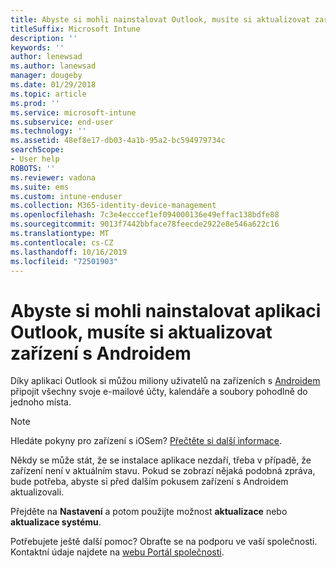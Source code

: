 ```yaml
---
title: Abyste si mohli nainstalovat Outlook, musíte si aktualizovat zařízení s Androidem | Microsoft Docs
titleSuffix: Microsoft Intune
description: ''
keywords: ''
author: lenewsad
ms.author: lanewsad
manager: dougeby
ms.date: 01/29/2018
ms.topic: article
ms.prod: ''
ms.service: microsoft-intune
ms.subservice: end-user
ms.technology: ''
ms.assetid: 48ef8e17-db03-4a1b-95a2-bc594979734c
searchScope:
- User help
ROBOTS: ''
ms.reviewer: vadona
ms.suite: ems
ms.custom: intune-enduser
ms.collection: M365-identity-device-management
ms.openlocfilehash: 7c3e4ecccef1ef094000136e49effac138bdfe88
ms.sourcegitcommit: 9013f7442bbface78feecde2922e8e546a622c16
ms.translationtype: MT
ms.contentlocale: cs-CZ
ms.lasthandoff: 10/16/2019
ms.locfileid: "72501903"
---
```

# <a name="you-need-to-update-your-android-device-to-install-the-outlook-app"></a>Abyste si mohli nainstalovat aplikaci Outlook, musíte si aktualizovat zařízení s Androidem

Díky aplikaci Outlook si můžou miliony uživatelů na zařízeních s [Androidem](https://play.google.com/store/apps/details?id=com.microsoft.office.outlook) připojit všechny svoje e-mailové účty, kalendáře a soubory pohodlně do jednoho místa.

>[!NOTE]
> Hledáte pokyny pro zařízení s iOSem? [Přečtěte si další informace](update-device-outlook-ios.md).

Někdy se může stát, že se instalace aplikace nezdaří, třeba v případě, že zařízení není v aktuálním stavu. Pokud se zobrazí nějaká podobná zpráva, bude potřeba, abyste si před dalším pokusem zařízení s Androidem aktualizovali.

Přejděte na **Nastavení** a potom použijte možnost **aktualizace** nebo **aktualizace systému**.

Potřebujete ještě další pomoc? Obraťte se na podporu ve vaší společnosti. Kontaktní údaje najdete na [webu Portál společnosti](https://go.microsoft.com/fwlink/?linkid=2010980).
